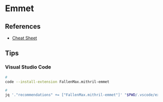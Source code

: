 # Emmet

## References

- [Cheat Sheet](https://docs.emmet.io/cheat-sheet/)

## Tips

### Visual Studio Code

```sh
#
code --install-extension FallenMax.mithril-emmet

#
jq '."recommendations" += ["FallenMax.mithril-emmet"]' "$PWD/.vscode/extensions.json" | sponge "$PWD/.vscode/extensions.json"
```
